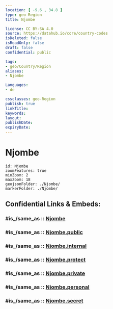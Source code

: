 ```yaml
---
location: [ -9.6 , 34.8 ] 
type: geo-Region
title: Njombe

license: CC BY-SA 4.0
source: https://datahub.io/core/country-codes
isDeleted: false
isReadOnly: false
draft: false
confidential: public

tags:
- geo/Country/Region
aliases:
- Njombe

Languages:
- de

cssclasses: geo-Region
publish: true
linkTitle: 
keywords: 
layout: 
publishDate: 
expiryDate: 
---
```


# Njombe

```leaflet
id: Njombe
zoomFeatures: true 
minZoom: 2 
maxZoom: 18
geojsonFolder: ./Njombe/
markerFolder: ./Njombe/
```


## Confidential Links & Embeds: 

### #is_/same_as :: [Njombe](/_Standards/Earth/Continent/Africa/Africa~East/Tanzania/regions~Tanzania/Njombe.md) 

### #is_/same_as :: [Njombe.public](/_public/Earth/Continent/Africa/Africa~East/Tanzania/regions~Tanzania/Njombe.public.md) 

### #is_/same_as :: [Njombe.internal](/_internal/Earth/Continent/Africa/Africa~East/Tanzania/regions~Tanzania/Njombe.internal.md) 

### #is_/same_as :: [Njombe.protect](/_protect/Earth/Continent/Africa/Africa~East/Tanzania/regions~Tanzania/Njombe.protect.md) 

### #is_/same_as :: [Njombe.private](/_private/Earth/Continent/Africa/Africa~East/Tanzania/regions~Tanzania/Njombe.private.md) 

### #is_/same_as :: [Njombe.personal](/_personal/Earth/Continent/Africa/Africa~East/Tanzania/regions~Tanzania/Njombe.personal.md) 

### #is_/same_as :: [Njombe.secret](/_secret/Earth/Continent/Africa/Africa~East/Tanzania/regions~Tanzania/Njombe.secret.md)

